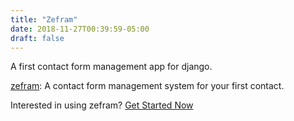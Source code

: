```yaml
---
title: "Zefram"
date: 2018-11-27T00:39:59-05:00
draft: false
---
```


A first contact form management app for django.

<!--more-->

[zefram](https://github.com/lakesite/zefram): A contact form management system for your first contact.

Interested in using zefram? [Get Started Now](/contact/)
